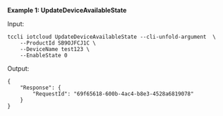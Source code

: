 **Example 1: UpdateDeviceAvailableState**



Input: 

```
tccli iotcloud UpdateDeviceAvailableState --cli-unfold-argument  \
    --ProductId SB9OJFCJ1C \
    --DeviceName test123 \
    --EnableState 0
```

Output: 
```
{
    "Response": {
        "RequestId": "69f65618-600b-4ac4-b8e3-4528a6819078"
    }
}
```

